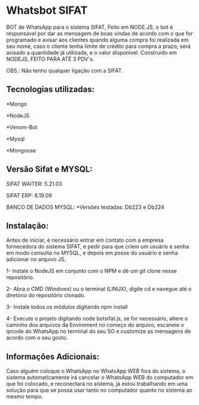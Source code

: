 # Whatsbot SIFAT
BOT de WhatsApp para o sistema SIFAT, Feito em NODE.JS, o bot é responsável por dar as mensagem de boas vindas de acordo com o que for programado e avisar aos clientes quando alguma compra foi realizada em seu nome, caso o cliente tenha limite de crédito para compra a prazo, será avisado a quantidade já utilizada, e o valor disponível. Construido em NODEJS, FEITO PARA ATÉ 3 PDV's.

OBS.: Não tenho qualquer ligação com a SIFAT.

## Tecnologias utilizadas:

*Mongo

*NodeJS

*Venom-Bot

*Mysql

*Mongoose

## Versão Sifat e MYSQL:

SIFAT WAITER: 5.21.03

SIFAT ERP: 8.19.09

BANCO DE DADOS MYSQL: 
 *Versões testadas: Db223 e Db224

## Instalação:

Antes de iniciar, é necessário entrar em contato com a empresa fornecedora do sistema SIFAT, e pedir para que criem um usuário e senha em modo consulta no MYSQL, e depois em posse do usuário e senha adicionar no arquivo JS.

1- Instale o NodeJS em conjunto com o NPM e dê um git clone nesse repositório.

2- Abra o CMD (Windows) ou o terminal (LINUX), digite cd e navegue até o diretório do repositório clonado.

3- Instale todos os módulos digitando npm install

4- Execute o projeto digitando node botsifat.js, se for necessário, altere o caminho dos arquivos da Enviroment no começo do arquivo, escaneie o qrcode do WhatsApp no terminal do seu SO e customize as mensagens de acordo com o seu gosto.

## Informações Adicionais:

Caso alguém coloque o WhatsApp no WhatsApp WEB fora do sistema, o sistema automaticamente irá cancelar o WhatsApp WEB do computador em que foi colocado, e reconectará no sistema, já estou trabalhando em uma solução para que se possa usar tanto no computador quanto no sistema ao mesmo tempo.
